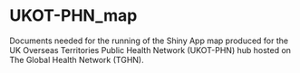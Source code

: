 # UKOT-PHN_map
Documents needed for the running of the Shiny App map produced for the UK Overseas Territories Public Health Network (UKOT-PHN) hub hosted on The Global Health Network (TGHN).
